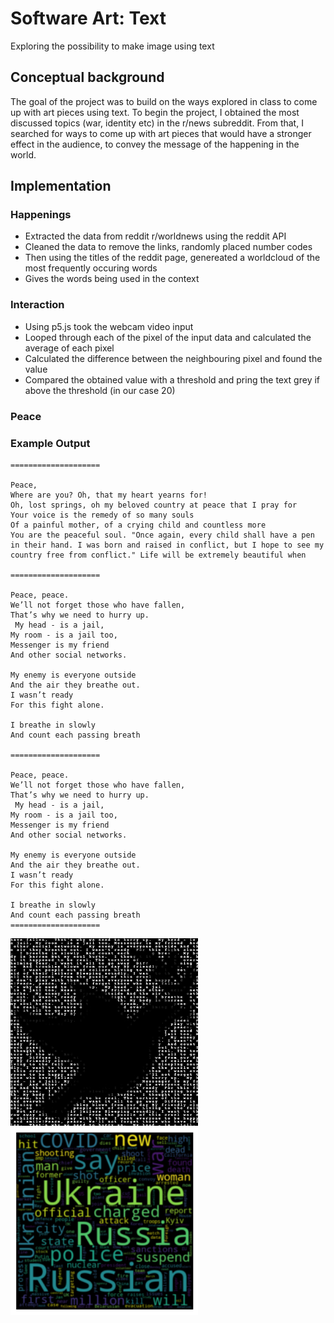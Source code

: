 # Software Art: Text 

Exploring the possibility to make image using text


## Conceptual background

The goal of the project was to build on the ways explored in class to come up with art pieces using text. To begin the project, I obtained the most discussed topics (war, identity etc) in the r/news subreddit. From that, I searched for ways to come up with art pieces that would have a stronger effect in the audience, to convey the message of the happening in the world.

## Implementation

### Happenings
- Extracted the data from reddit r/worldnews using the reddit API
- Cleaned the data to remove the links, randomly placed number codes
- Then using the titles of the reddit page, genereated a worldcloud of the most frequently occuring words
- Gives the words being used in the context

### Interaction

- Using p5.js took the webcam video input
- Looped through each of the pixel of the input data and calculated the average of each pixel 
- Calculated the difference between the neighbouring pixel and found the value 
- Compared the obtained value with a threshold and pring the text grey if above the threshold (in our case 20)


### Peace



### Example Output

```
====================

Peace, 
Where are you? Oh, that my heart yearns for!
Oh, lost springs, oh my beloved country at peace that I pray for
Your voice is the remedy of so many souls
Of a painful mother, of a crying child and countless more
You are the peaceful soul. "Once again, every child shall have a pen in their hand. I was born and raised in conflict, but I hope to see my country free from conflict." Life will be extremely beautiful when

====================

Peace, peace.
We’ll not forget those who have fallen, 
That’s why we need to hurry up.
 My head - is a jail,
My room - is a jail too,
Messenger is my friend 
And other social networks.

My enemy is everyone outside
And the air they breathe out.
I wasn’t ready 
For this fight alone.

I breathe in slowly 
And count each passing breath

====================

Peace, peace.
We’ll not forget those who have fallen, 
That’s why we need to hurry up.
 My head - is a jail,
My room - is a jail too,
Messenger is my friend 
And other social networks.

My enemy is everyone outside
And the air they breathe out.
I wasn’t ready 
For this fight alone.

I breathe in slowly 
And count each passing breath
====================
```
<img src="https://github.com/sashanksilwal/SoftwareArtFinal/blob/main/public/PeaceImage.png" alt="drawing" width="300"/>
<img src="https://github.com/sashanksilwal/SoftwareArtFinal/blob/main/public/happenings.png" alt="drawing" width="300"/>
<!-- ![](../public/PeaceImage.png) -->

 
